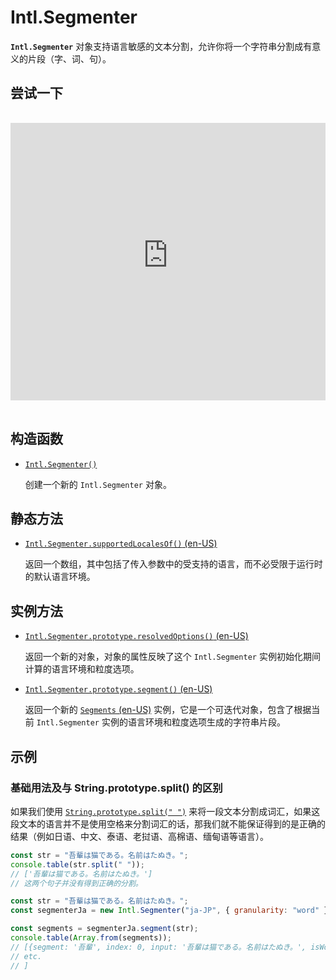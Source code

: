# Intl.Segmenter

**`Intl.Segmenter`** 对象支持语言敏感的文本分割，允许你将一个字符串分割成有意义的片段（字、词、句）。

## 尝试一下

<iframe class="interactive is-js-height" height="200" src="https://interactive-examples.mdn.mozilla.net/pages/js/intl-segmenter.html" title="MDN Web Docs Interactive Example" loading="lazy" data-readystate="complete" style="box-sizing: border-box; border: 0px; max-width: 100%; width: 765.719px; background-color: var(--background-secondary); border-radius: var(--elem-radius); color: var(--text-primary); height: 444px; margin: 1rem 0px; padding: 0px;"></iframe>

## 构造函数

-   [`Intl.Segmenter()`](https://developer.mozilla.org/zh-CN/docs/Web/JavaScript/Reference/Global_Objects/Intl/Segmenter/Segmenter)

    创建一个新的 `Intl.Segmenter` 对象。

## 静态方法

-   [`Intl.Segmenter.supportedLocalesOf()` (en-US)](https://developer.mozilla.org/en-US/docs/Web/JavaScript/Reference/Global_Objects/Intl/Segmenter/supportedLocalesOf)

    返回一个数组，其中包括了传入参数中的受支持的语言，而不必受限于运行时的默认语言环境。

## 实例方法

-   [`Intl.Segmenter.prototype.resolvedOptions()` (en-US)](https://developer.mozilla.org/en-US/docs/Web/JavaScript/Reference/Global_Objects/Intl/Segmenter/resolvedOptions)

    返回一个新的对象，对象的属性反映了这个 `Intl.Segmenter` 实例初始化期间计算的语言环境和粒度选项。

-   [`Intl.Segmenter.prototype.segment()` (en-US)](https://developer.mozilla.org/en-US/docs/Web/JavaScript/Reference/Global_Objects/Intl/Segmenter/segment)

    返回一个新的 [`Segments` (en-US)](https://developer.mozilla.org/en-US/docs/Web/JavaScript/Reference/Global_Objects/Intl/Segmenter/segment/Segments) 实例，它是一个可迭代对象，包含了根据当前 `Intl.Segmenter` 实例的语言环境和粒度选项生成的字符串片段。

## 示例

### 基础用法及与 String.prototype.split() 的区别

如果我们使用 [`String.prototype.split(" ")`](https://developer.mozilla.org/zh-CN/docs/Web/JavaScript/Reference/Global_Objects/String/split) 来将一段文本分割成词汇，如果这段文本的语言并不是使用空格来分割词汇的话，那我们就不能保证得到的是正确的结果（例如日语、中文、泰语、老挝语、高棉语、缅甸语等语言）。

```js
const str = "吾輩は猫である。名前はたぬき。";
console.table(str.split(" "));
// ['吾輩は猫である。名前はたぬき。']
// 这两个句子并没有得到正确的分割。
```

```js
const str = "吾輩は猫である。名前はたぬき。";
const segmenterJa = new Intl.Segmenter("ja-JP", { granularity: "word" });

const segments = segmenterJa.segment(str);
console.table(Array.from(segments));
// [{segment: '吾輩', index: 0, input: '吾輩は猫である。名前はたぬき。', isWordLike: true},
// etc.
// ]
```